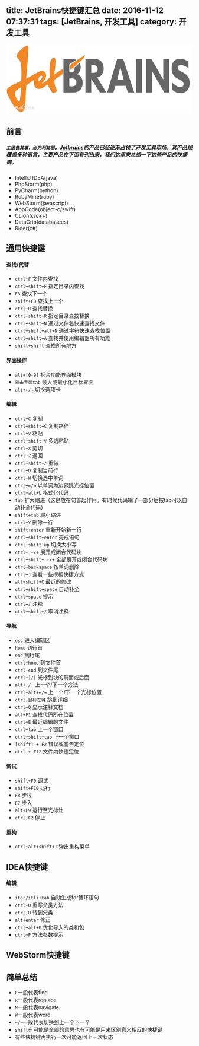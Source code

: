 title: JetBrains快捷键汇总
date: 2016-11-12 07:37:31
tags: [JetBrains, 开发工具]
category: 开发工具
---

<img src="/images/jetbrains.jpg" class="full-image" />

## 前言

##### `工欲善其事，必先利其器`。[Jetbrains](https://www.jetbrains.com/)的产品已经逐渐占领了开发工具市场，其产品线覆盖多种语言，主要产品在下面有列出来，我们这里来总结一下这些产品的快捷键。

* IntelliJ IDEA(java)
* PhpStorm(php)
* PyCharm(python)
* RubyMine(ruby)
* WebStorm(javascript)
* AppCode(object-c/swift)
* CLion(c/c++)
* DataGrip(databasees)
* Rider(c#)

## 通用快捷键

#### 查找/代替

* `ctrl+F` 文件内查找
* `ctrl+shift+F` 指定目录内查找
* `F3` 查找下一个
* `shift+F3` 查找上一个
* `ctrl+R` 查找替换
* `ctrl+shift+R` 指定目录查找替换
* `ctrl+shift+N` 通过文件名快速查找文件
* `ctrl+shift+alt+N` 通过字符快速查找位置
* `ctrl+shift+A` 查找并使用编辑器所有功能
* `shift+shift` 查找所有地方

#### 界面操作

* `alt+[0-9]` 拆合功能界面模块
* `双击界面tab` 最大或最小化目标界面
* `alt+←/→` 切换选项卡

#### 编辑

* `ctrl+C` 复制
* `ctrl+shift+C` 复制路径
* `ctrl+V` 粘贴
* `ctrl+shift+V` 多选粘贴
* `ctrl+X` 剪切
* `ctrl+Z` 退回
* `ctrl+shift+Z` 重做
* `ctrl+D` 复制当前行
* `ctrl+W` 切换选中单词
* `ctrl+←/→` 以单词为边界跳光标位置
* `ctrl+alt+L` 格式化代码
* `tab` 扩大缩进（这是放在句首起作用。有时候代码输了一部分后按tab可以自动补全代码）
* `shift+tab` 减小缩进
* `ctrl+Y` 删除一行
* `shift+enter` 重新开始新一行
* `ctrl+shift+enter` 完成语句
* `ctrl+shift+up` 切换大小写
* `ctrl+ -/+` 展开或闭合代码块
* `ctrl+shift+ -/+` 全部展开或闭合代码块
* `ctrl+backspace` 按单词删除
* `ctrl+J` 查看一些模板快捷方式
* `alt+shift+C` 最近的修改
* `ctrl+shift+space` 自动补全
* `ctrl+space` 提示
* `ctrl+/` 注释
* `ctrl+shift+/` 取消注释

#### 导航

* `esc` 进入编辑区
* `home` 到行首
* `end` 到行尾
* `ctrl+home` 到文件首
* `ctrl+end` 到文件尾
* `ctrl+]/[` 光标到块的前面或后面
* `alt+↑/↓` 上一个/下一个方法
* `ctrl+alt+←/→` 上一个/下一个光标位置
* `ctrl+鼠标左键` 跳到详细
* `ctrl+Q` 显示注释文档
* `alt+F1` 查找代码所在位置
* `ctrl+E` 最近编辑的文件
* `ctrl+tab` 上一个窗口
* `ctrl+shift+tab` 下一个窗口
* `[shift] + F2` 错误或警告定位
* `ctrl + F12` 文件内快速定位

#### 调试

* `shift+F9` 调试
* `shift+F10` 运行
* `F8` 步过
* `F7` 步入
* `alt+F9` 运行至光标处
* `ctrl+F2` 停止

#### 重构

* `ctrl+alt+shift+T` 弹出重构菜单

## IDEA快捷键

#### 编辑

* `itar/itli+tab` 自动生成for循环语句
* `ctrl+O` 重写父类方法
* `ctrl+U` 转到父类
* `alt+enter` 修正
* `ctrl+alt+O` 优化导入的类和包
* `ctrl+P` 方法参数提示

## WebStorm快捷键

## 简单总结

* `F`一般代表find
* `R`一般代表replace
* `N`一般代表navigate
* `W`一般代表word
* `←/→`一般代表切换到上一个下一个
* `shift`有可能是全部的意思也有可能是用来区别意义相反的快捷键
* 有些快捷键再执行一次可能返回上一次状态